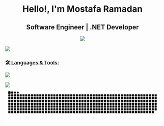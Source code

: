 <h1 align="center">Hello!, I'm Mostafa Ramadan </h1>

<h2 align="center">Software Engineer | .NET Developer</h2>

  <p align="center"> <!-- Google Me -->
    <a href="https://www.google.com.eg/search?q=ahmed+hemeda">
      <img src="https://readme-typing-svg.herokuapp.com/?lines=Visit%20my%20LinkedIn%20Profile;I%20Post%20Insightful%20Content;Follow%20to%20get%20New%20Updates&font=Bold%20Code&center=true&height=55&color=30D050&pause=1750&size=20">
  </p>



  <p align="left"> 
    <a href="https://www.linkedin.com/in/mostafaramadan1/">
      <img src="https://img.shields.io/badge/LinkedIn-0060A0?style=for-the-badge&logo=linkedin&logoColor=white" height="40"/>
  </p>

<h3 align="left">🛠️ Languages & Tools:</h3>
  <p align="left">
    <img src="https://skillicons.dev/icons?i=cpp,cs,dotnet,html,css,bootstrap,js,angular,git,postman,stackoverflow&perline=11"/>
  </p>


  
  <p align="left">
      <img src="https://github-readme-stats.vercel.app/api/top-langs?username=mostafaramadan1&layout=compact&langs_count=5&theme=codeSTACKr"/>
    <a/> <!-- Snake -->
      <img src="https://raw.githubusercontent.com/platane/snk/output/github-contribution-grid-snake-dark.svg">
  </p>
